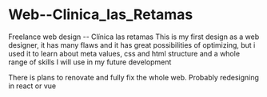 # Web--Clinica_las_Retamas
Freelance web design -- Clínica las retamas 
This is my first design as a web designer, it has many flaws and it has great possibilities of optimizing, but i used it to learn about meta values, css and html structure
and a whole range of skills I will use in my future development

There is plans to renovate and fully fix the whole web. Probably redesigning in react or vue
